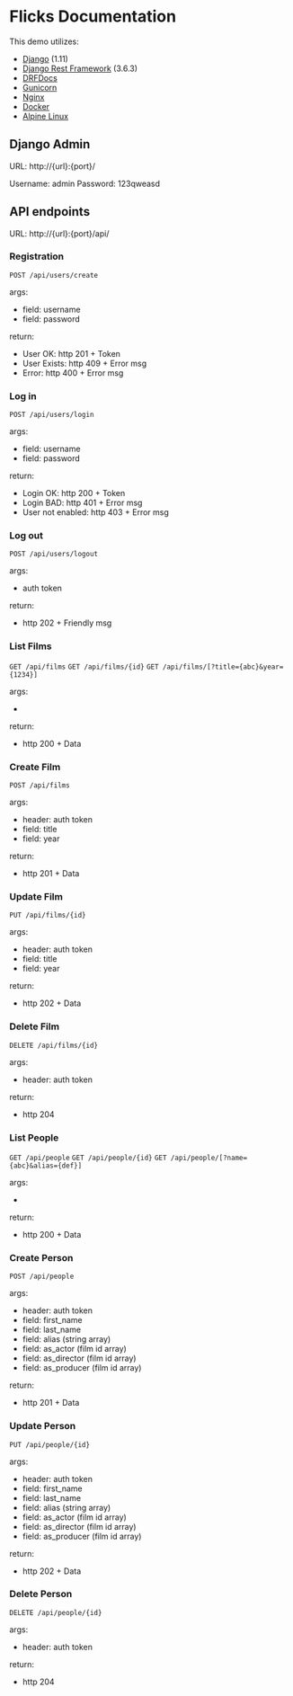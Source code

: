 # Flicks Documentation

This demo utilizes:

* [Django](https://www.djangoproject.com/) (1.11)
* [Django Rest Framework](http://www.django-rest-framework.org/) (3.6.3)
* [DRFDocs](https://www.drfdocs.com)
* [Gunicorn](http://gunicorn.org/)
* [Nginx](https://nginx.org/)
* [Docker](https://www.docker.com/)
* [Alpine Linux](https://www.alpinelinux.org/)

## Django Admin

URL: http://{url}:{port}/

Username: admin
Password: 123qweasd

## API endpoints

URL: http://{url}:{port}/api/

### Registration

`POST /api/users/create`

args:

* field: username
* field: password

return:

* User OK: http 201 + Token
* User Exists: http 409 + Error msg
* Error: http 400 + Error msg

### Log in

`POST /api/users/login`

args:

* field: username
* field: password

return:

* Login OK: http 200 + Token
* Login BAD: http 401 + Error msg
* User not enabled: http 403 + Error msg

### Log out

`POST /api/users/logout`

args:

* auth token

return:

* http 202 + Friendly msg

### List Films

`GET /api/films`
`GET /api/films/{id}`
`GET /api/films/[?title={abc}&year={1234}]`

args:

*

return:

* http 200 + Data

### Create Film

`POST /api/films`

args:

* header: auth token
* field: title
* field: year

return:

* http 201 + Data

### Update Film

`PUT /api/films/{id}`

args:

* header: auth token
* field: title
* field: year

return:

* http 202 + Data

### Delete Film

`DELETE /api/films/{id}`

args:

* header: auth token

return:

* http 204

### List People

`GET /api/people`
`GET /api/people/{id}`
`GET /api/people/[?name={abc}&alias={def}]`

args:

*

return:

* http 200 + Data

### Create Person

`POST /api/people`

args:

* header: auth token
* field: first_name
* field: last_name
* field: alias (string array)
* field: as_actor (film id array)
* field: as_director (film id array)
* field: as_producer (film id array)

return:

* http 201 + Data

### Update Person

`PUT /api/people/{id}`

args:

* header: auth token
* field: first_name
* field: last_name
* field: alias (string array)
* field: as_actor (film id array)
* field: as_director (film id array)
* field: as_producer (film id array)

return:

* http 202 + Data

### Delete Person

`DELETE /api/people/{id}`

args:

* header: auth token

return:

* http 204

